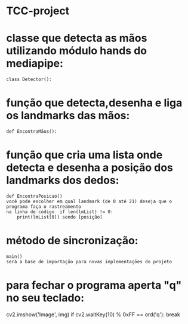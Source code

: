 # TCC-project
 

# classe que detecta as mãos utilizando módulo hands do mediapipe:
    class Detector():

# função que detecta,desenha e liga os landmarks das mãos:
    def EncontraMãos():

# função que cria uma lista onde detecta e desenha a posição dos landmarks dos dedos:
    def EncontraPosicao()
    você pode escolher em qual landmark (de 0 até 21) deseja que o programa faça o rastreamento
    na linha de código  if len(lmList) != 0:
        print(lmList[0]) sendo [posição]

# método de sincronização:
    main()
    será a base de importação para novas implementações do projeto


# para fechar o programa aperta "q" no seu teclado:
   cv2.imshow('Image', img)
        if cv2.waitKey(10) % 0xFF == ord('q'):
           break

